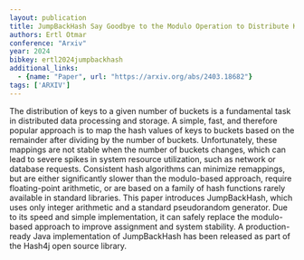 ```yaml
---
layout: publication
title: JumpBackHash Say Goodbye to the Modulo Operation to Distribute Keys Uniformly to Buckets
authors: Ertl Otmar
conference: "Arxiv"
year: 2024
bibkey: ertl2024jumpbackhash
additional_links:
  - {name: "Paper", url: "https://arxiv.org/abs/2403.18682"}
tags: ['ARXIV']
---
```

The distribution of keys to a given number of buckets is a fundamental task in distributed data processing and storage. A simple, fast, and therefore popular approach is to map the hash values of keys to buckets based on the remainder after dividing by the number of buckets. Unfortunately, these mappings are not stable when the number of buckets changes, which can lead to severe spikes in system resource utilization, such as network or database requests. Consistent hash algorithms can minimize remappings, but are either significantly slower than the modulo-based approach, require floating-point arithmetic, or are based on a family of hash functions rarely available in standard libraries. This paper introduces JumpBackHash, which uses only integer arithmetic and a standard pseudorandom generator. Due to its speed and simple implementation, it can safely replace the modulo-based approach to improve assignment and system stability. A production-ready Java implementation of JumpBackHash has been released as part of the Hash4j open source library.
